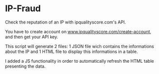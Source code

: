 # IP-Fraud

Check the reputation of an IP with ipqualityscore.com's API.

You have to create account on www.ipqualityscore.com/create-account, and then get your API key.

This script will generate 2 files: 1 JSON file wich contains the informations about the IP and 1 HTML file to display this informations in a table.

I added a JS functionality in order to automatically refresh the HTML table presenting the data.
